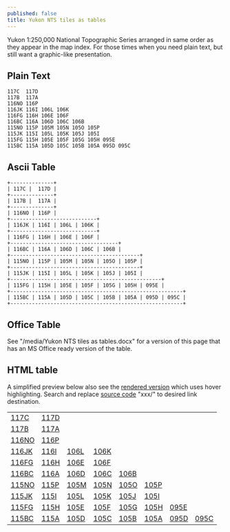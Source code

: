 ```yaml
---
published: false
title: Yukon NTS tiles as tables
---
```

Yukon 1:250,000 National Topographic Series arranged in same order as they appear in the map index. For those times when you need plain text, but still want a graphic-like presentation.

## Plain Text
    117C  117D
    117B  117A 
    116NO 116P
    116JK 116I 106L 106K
    116FG 116H 106E 106F
    116BC 116A 106D 106C 106B
    115NO 115P 105M 105N 105O 105P
    115JK 115I 105L 105K 105J 105I
    115FG 115H 105E 105F 105G 105H 095E
    115BC 115A 105D 105C 105B 105A 095D 095C

## Ascii Table
    +--------------+
    | 117C |  117D |
    +--------------+
    | 117B |  117A |
    +--------------+
    | 116NO | 116P |
    +----------------------------+
    | 116JK | 116I | 106L | 106K |
    +----------------------------+
    | 116FG | 116H | 106E | 106F |
    +-----------------------------------+
    | 116BC | 116A | 106D | 106C | 106B |
    +------------------------------------------+
    | 115NO | 115P | 105M | 105N | 105O | 105P |
    +------------------------------------------+
    | 115JK | 115I | 105L | 105K | 105J | 105I |
    +-------------------------------------------------+
    | 115FG | 115H | 105E | 105F | 105G | 105H | 095E |
    +--------------------------------------------------------+
    | 115BC | 115A | 105D | 105C | 105B | 105A | 095D | 095C |
    +--------------------------------------------------------+

## Office Table

See "/media/Yukon NTS tiles as tables.docx" for a version of this page that has an MS Office ready version of the table.

## HTML table
A simplified preview below also see the [rendered version][1] which uses hover highlighting. Search and replace [source code][0] "xxx/" to desired link destination.

[0]: https://github.com/maphew/code/blob/master/gis/misc/nts-html-table.htm
[1]: https://cdn.rawgit.com/maphew/code/053d0b4d/gis/misc/nts-html-table.htm
	

<table class="ntsgrid">
<tr>
<td> <a href="xxx/117C">117C</a> </td>
<td> <a href="xxx/117D">117D</a> </td>
</tr>
<tr>
<td> <a href="xxx/117B">117B</a> </td>
<td> <a href="xxx/117A">117A</a> </td>
</tr>
<tr>
<td> <a href="xxx/116NO">116NO</a> </td>
<td> <a href="xxx/116P">116P</a> </td>
</tr>
<tr>
<td> <a href="xxx/116JK">116JK</a> </td>
<td> <a href="xxx/116I">116I</a> </td>
<td> <a href="xxx/106L">106L</a> </td>
<td> <a href="xxx/106K">106K</a> </td>
</tr>
<tr>
<td> <a href="xxx/116FG">116FG</a> </td>
<td> <a href="xxx/116H">116H</a> </td>
<td> <a href="xxx/106E">106E</a> </td>
<td> <a href="xxx/106F">106F</a> </td>
</tr>
<tr>
<td> <a href="xxx/116BC">116BC</a> </td>
<td> <a href="xxx/116A">116A</a> </td>
<td> <a href="xxx/106D">106D</a> </td>
<td> <a href="xxx/106C">106C</a> </td>
<td> <a href="xxx/106B">106B</a> </td>
</tr>
<tr>
<td> <a href="xxx/115NO">115NO</a> </td>
<td> <a href="xxx/115P">115P</a> </td>
<td> <a href="xxx/105M">105M</a> </td>
<td> <a href="xxx/105N">105N</a> </td>
<td> <a href="xxx/105O">105O</a> </td>
<td> <a href="xxx/105P">105P</a> </td>
</tr>
<tr>
<td> <a href="xxx/115JK">115JK</a> </td>
<td> <a href="xxx/115I">115I</a> </td>
<td> <a href="xxx/105L">105L</a> </td>
<td> <a href="xxx/105K">105K</a> </td>
<td> <a href="xxx/105J">105J</a> </td>
<td> <a href="xxx/105I">105I</a> </td>
</tr>
<tr>
<td> <a href="xxx/115FG">115FG</a> </td>
<td> <a href="xxx/115H">115H</a> </td>
<td> <a href="xxx/105E">105E</a> </td>
<td> <a href="xxx/105F">105F</a> </td>
<td> <a href="xxx/105G">105G</a> </td>
<td> <a href="xxx/105H">105H</a> </td>
<td> <a href="xxx/095E">095E</a> </td>
</tr>
<tr>
<td> <a href="xxx/115BC">115BC</a> </td>
<td> <a href="xxx/115A">115A</a> </td>
<td> <a href="xxx/105D">105D</a> </td>
<td> <a href="xxx/105C">105C</a> </td>
<td> <a href="xxx/105B">105B</a> </td>
<td> <a href="xxx/105A">105A</a> </td>
<td> <a href="xxx/095D">095D</a> </td>
<td> <a href="xxx/095C">095C</a> </td>
</tr>
</table>
